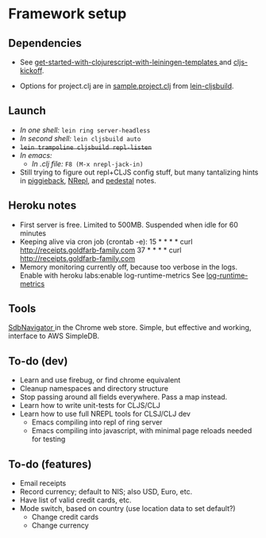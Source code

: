 Framework setup
===============

Dependencies
------------

- See [get-started-with-clojurescript-with-leiningen-templates
  ](http://squirrel.pl/blog/2013/01/02/get-started-with-clojurescript-with-leiningen-templates/)
  and [cljs-kickoff](https://github.com/konrad-garus/cljs-kickoff).

- Options for project.clj are in
  [sample.project.clj](https://github.com/emezeske/lein-cljsbuild/blob/0.3.0/sample.project.clj) from
  [lein-cljsbuild](https://github.com/emezeske/lein-cljsbuild).

Launch
------

- *In one shell:* `lein ring server-headless`
- *In second shell:* `lein cljsbuild auto`
- <del>`lein trampoline cljsbuild repl-listen`</del>
- *In emacs:*
  - *In .clj file:* `F8 (M-x nrepl-jack-in)`
- Still trying to figure out repl+CLJS config stuff, but many tantalizing hints in
  [piggieback](https://github.com/cemerick/piggieback#piggieback-),
  [NRepl](https://github.com/kingtim/nrepl.el#installation), and
  [pedestal](http://dykcode.tumblr.com/post/50119528927/pedestal-cljs-emacs-repl-workflow-using-piggieback)
  notes.


Heroku notes
------------
- First server is free. Limited to 500MB. Suspended when idle for 60 minutes
- Keeping alive via cron job (crontab -e):
    15 * * * * curl http://receipts.goldfarb-family.com
    37 * * * * curl http://receipts.goldfarb-family.com
- Memory monitoring currently off, because too verbose in the logs. Enable with
  heroku labs:enable log-runtime-metrics
  See [log-runtime-metrics](https://devcenter.heroku.com/articles/log-runtime-metrics)


Tools
-----
[SdbNavigator
](https://chrome.google.com/webstore/detail/sdbnavigator/ddhigekdfabonefhiildaiccafacphgg?hl=en)
in the Chrome web store. Simple, but effective and working, interface to AWS SimpleDB.


To-do (dev)
-----------
- Learn and use firebug, or find chrome equivalent
- Cleanup namespaces and directory structure
- Stop passing around all fields everywhere. Pass a map instead.
- Learn how to write unit-tests for CLJS/CLJ
- Learn how to use full NREPL tools for CLSJ/CLJ dev
  - Emacs compiling into repl of ring server
  - Emacs compiling into javascript, with minimal page reloads needed for testing


To-do (features)
----------------
- Email receipts
- Record currency; default to NIS; also USD, Euro, etc.
- Have list of valid credit cards, etc.
- Mode switch, based on country (use location data to set default?)
  - Change credit cards
  - Change currency

